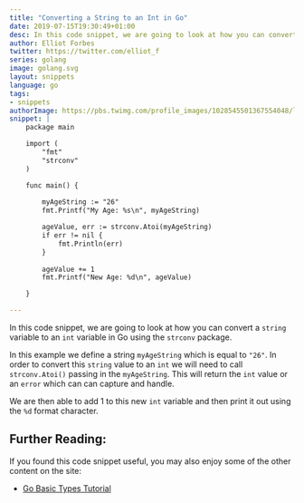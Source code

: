 ```yaml
---
title: "Converting a String to an Int in Go"
date: 2019-07-15T19:30:49+01:00
desc: In this code snippet, we are going to look at how you can convert a string to an int value in Go
author: Elliot Forbes
twitter: https://twitter.com/elliot_f
series: golang
image: golang.svg
layout: snippets
language: go
tags:
- snippets
authorImage: https://pbs.twimg.com/profile_images/1028545501367554048/lzr43cQv_400x400.jpg
snippet: |
    package main

    import (
        "fmt"
        "strconv"
    )

    func main() {
        
        myAgeString := "26"
        fmt.Printf("My Age: %s\n", myAgeString)

        ageValue, err := strconv.Atoi(myAgeString)
        if err != nil {
            fmt.Println(err)
        }
        
        ageValue += 1
        fmt.Printf("New Age: %d\n", ageValue)

    }

---
```



In this code snippet, we are going to look at how you can convert a `string` variable to an `int` variable in Go using the `strconv` package.

In this example we define a string `myAgeString` which is equal to `"26"`. In order to convert this `string` value to an `int` we will need to call `strconv.Atoi()` passing in the `myAgeString`. This will return the `int` value or an `error` which can can capture and handle.

We are then able to add 1 to this new `int` variable and then print it out using the `%d` format character.


## Further Reading:

If you found this code snippet useful, you may also enjoy some of the other content on the site: 

* [Go Basic Types Tutorial](/golang/go-basic-types-tutorial/)